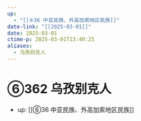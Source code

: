 ```yaml
---
up:
  - "[[⑥36 中亚民族、外高加索地区民族]]"
date-link: "[[2025-03-01]]"
date: 2025-03-01
ctime-p: 2025-03-01T13:40:23
aliases:
  - 乌孜别克人
---
```


# ⑥362 乌孜别克人

- up: [[⑥36 中亚民族、外高加索地区民族]]
